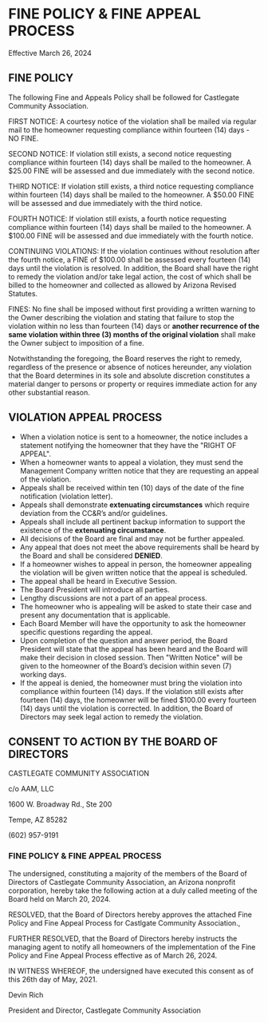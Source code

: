# FINE POLICY & FINE APPEAL PROCESS

Effective March 26, 2024

## FINE POLICY
The following Fine and Appeals Policy shall be followed for Castlegate Community Association.

FIRST NOTICE: A courtesy notice of the violation shall be mailed via regular mail to the homeowner requesting compliance within fourteen (14) days - NO FINE.

SECOND NOTICE: If violation still exists, a second notice requesting compliance within fourteen (14) days shall be mailed to the homeowner. A $25.00 FINE will be assessed and due immediately with the second notice.

THIRD NOTICE: If violation still exists, a third notice requesting compliance within fourteen (14) days shall be mailed to the homeowner. A $50.00 FINE will be assessed and due immediately with the third notice.

FOURTH NOTICE: If violation still exists, a fourth notice requesting compliance within fourteen (14) days shall be mailed to the homeowner. A $100.00 FINE will be assessed and due immediately with the fourth notice.

CONTINUING VIOLATIONS: If the violation continues without resolution after the fourth notice, a FINE of $100.00 shall be assessed every fourteen (14) days until the violation is resolved. In addition, the Board shall have the right to remedy the violation and/or take legal action, the cost of which shall be billed to the homeowner and collected as allowed by Arizona Revised Statutes.

FINES: No fine shall be imposed without first providing a written warning to the Owner describing the violation and stating that failure to stop the violation within no less than fourteen (14) days or **another recurrence of the same violation within three (3) months of the original violation** shall make the Owner subject to imposition of a fine.

Notwithstanding the foregoing, the Board reserves the right to remedy, regardless of the presence or absence of notices hereunder, any violation that the Board determines in its sole and absolute discretion constitutes a material danger to persons or property or requires immediate action for any other substantial reason.

## VIOLATION APPEAL PROCESS
* When a violation notice is sent to a homeowner, the notice includes a statement notifying the homeowner that they have the "RIGHT OF APPEAL".
* When a homeowner wants to appeal a violation, they must send the Management Company written notice that they are requesting an appeal of the violation.
* Appeals shall be received within ten (10) days of the date of the fine notification (violation letter).
* Appeals shall demonstrate **extenuating circumstances** which require deviation from the CC&R’s and/or guidelines.
* Appeals shall include all pertinent backup information to support the existence of the **extenuating circumstance**.
* All decisions of the Board are final and may not be further appealed.
* Any appeal that does not meet the above requirements shall be heard by the Board and shall be considered **DENIED**.
* If a homeowner wishes to appeal in person, the homeowner appealing the violation will be given written notice that the appeal is scheduled.
* The appeal shall be heard in Executive Session.
* The Board President will introduce all parties.
* Lengthy discussions are not a part of an appeal process.
* The homeowner who is appealing will be asked to state their case and present any documentation that is applicable.
* Each Board Member will have the opportunity to ask the homeowner specific questions regarding the appeal.
* Upon completion of the question and answer period, the Board President will state that the appeal has been heard and the Board will make their decision in closed session. Then "Written Notice" will be given to the homeowner of the Board’s decision within seven (7) working days.
* If the appeal is denied, the homeowner must bring the violation into compliance within fourteen (14) days. If the violation still exists after fourteen (14) days, the homeowner will be fined $100.00 every fourteen (14) days until the violation is corrected. In addition, the Board of Directors may seek legal action to remedy the violation.

## CONSENT TO ACTION BY THE BOARD OF DIRECTORS

CASTLEGATE COMMUNITY ASSOCIATION

c/o AAM, LLC

1600 W. Broadway Rd., Ste 200

Tempe, AZ 85282

(602) 957-9191

### FINE POLICY & FINE APPEAL PROCESS

The undersigned, constituting a majority of the members of the Board of Directors of Castlegate Community Association, an Arizona nonprofit corporation, hereby take the following action at a duly called meeting of the Board held on March 20, 2024.

RESOLVED, that the Board of Directors hereby approves the attached Fine Policy and Fine Appeal Process for Castlgate Community Association.,

FURTHER RESOLVED, that the Board of Directors hereby instructs the managing agent to notify all homeowners of the implementation of the Fine Policy and Fine Appeal Process effective as of March 26, 2024.

IN WITNESS WHEREOF, the undersigned have executed this consent as of this 26th day of May, 2021.

Devin Rich

President and Director, Castlegate Community Association
